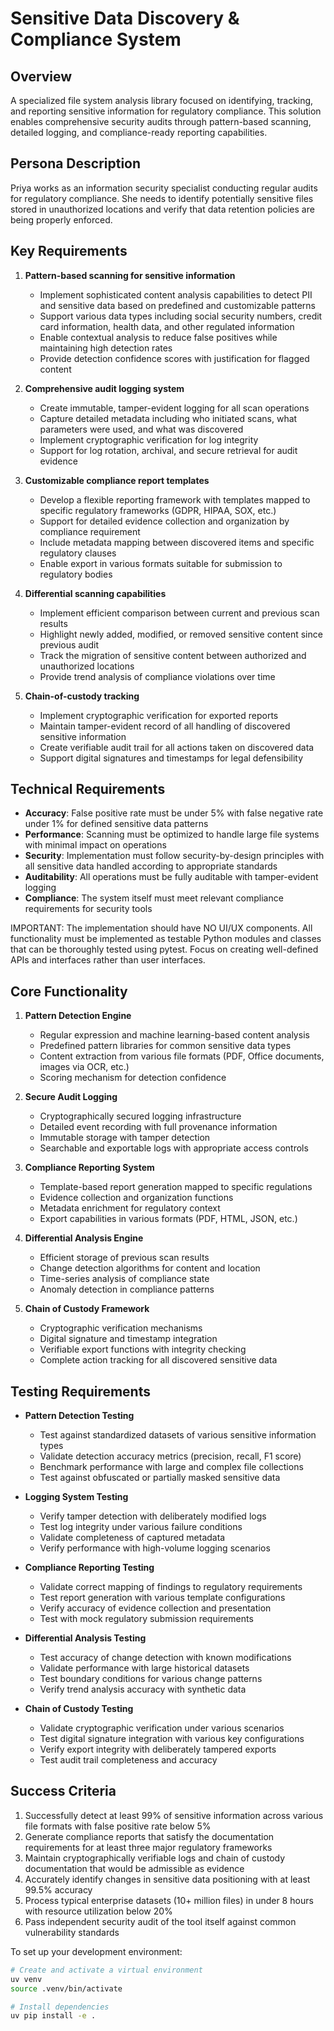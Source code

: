 # Sensitive Data Discovery & Compliance System

## Overview
A specialized file system analysis library focused on identifying, tracking, and reporting sensitive information for regulatory compliance. This solution enables comprehensive security audits through pattern-based scanning, detailed logging, and compliance-ready reporting capabilities.

## Persona Description
Priya works as an information security specialist conducting regular audits for regulatory compliance. She needs to identify potentially sensitive files stored in unauthorized locations and verify that data retention policies are being properly enforced.

## Key Requirements
1. **Pattern-based scanning for sensitive information**
   - Implement sophisticated content analysis capabilities to detect PII and sensitive data based on predefined and customizable patterns
   - Support various data types including social security numbers, credit card information, health data, and other regulated information
   - Enable contextual analysis to reduce false positives while maintaining high detection rates
   - Provide detection confidence scores with justification for flagged content

2. **Comprehensive audit logging system**
   - Create immutable, tamper-evident logging for all scan operations
   - Capture detailed metadata including who initiated scans, what parameters were used, and what was discovered
   - Implement cryptographic verification for log integrity
   - Support for log rotation, archival, and secure retrieval for audit evidence

3. **Customizable compliance report templates**
   - Develop a flexible reporting framework with templates mapped to specific regulatory frameworks (GDPR, HIPAA, SOX, etc.)
   - Support for detailed evidence collection and organization by compliance requirement
   - Include metadata mapping between discovered items and specific regulatory clauses
   - Enable export in various formats suitable for submission to regulatory bodies

4. **Differential scanning capabilities**
   - Implement efficient comparison between current and previous scan results
   - Highlight newly added, modified, or removed sensitive content since previous audit
   - Track the migration of sensitive content between authorized and unauthorized locations
   - Provide trend analysis of compliance violations over time

5. **Chain-of-custody tracking**
   - Implement cryptographic verification for exported reports
   - Maintain tamper-evident record of all handling of discovered sensitive information
   - Create verifiable audit trail for all actions taken on discovered data
   - Support digital signatures and timestamps for legal defensibility

## Technical Requirements
- **Accuracy**: False positive rate must be under 5% with false negative rate under 1% for defined sensitive data patterns
- **Performance**: Scanning must be optimized to handle large file systems with minimal impact on operations
- **Security**: Implementation must follow security-by-design principles with all sensitive data handled according to appropriate standards
- **Auditability**: All operations must be fully auditable with tamper-evident logging
- **Compliance**: The system itself must meet relevant compliance requirements for security tools

IMPORTANT: The implementation should have NO UI/UX components. All functionality must be implemented as testable Python modules and classes that can be thoroughly tested using pytest. Focus on creating well-defined APIs and interfaces rather than user interfaces.

## Core Functionality
1. **Pattern Detection Engine**
   - Regular expression and machine learning-based content analysis
   - Predefined pattern libraries for common sensitive data types
   - Content extraction from various file formats (PDF, Office documents, images via OCR, etc.)
   - Scoring mechanism for detection confidence

2. **Secure Audit Logging**
   - Cryptographically secured logging infrastructure
   - Detailed event recording with full provenance information
   - Immutable storage with tamper detection
   - Searchable and exportable logs with appropriate access controls

3. **Compliance Reporting System**
   - Template-based report generation mapped to specific regulations
   - Evidence collection and organization functions
   - Metadata enrichment for regulatory context
   - Export capabilities in various formats (PDF, HTML, JSON, etc.)

4. **Differential Analysis Engine**
   - Efficient storage of previous scan results
   - Change detection algorithms for content and location
   - Time-series analysis of compliance state
   - Anomaly detection in compliance patterns

5. **Chain of Custody Framework**
   - Cryptographic verification mechanisms
   - Digital signature and timestamp integration
   - Verifiable export functions with integrity checking
   - Complete action tracking for all discovered sensitive data

## Testing Requirements
- **Pattern Detection Testing**
  - Test against standardized datasets of various sensitive information types
  - Validate detection accuracy metrics (precision, recall, F1 score)
  - Benchmark performance with large and complex file collections
  - Test against obfuscated or partially masked sensitive data

- **Logging System Testing**
  - Verify tamper detection with deliberately modified logs
  - Test log integrity under various failure conditions
  - Validate completeness of captured metadata
  - Verify performance with high-volume logging scenarios

- **Compliance Reporting Testing**
  - Validate correct mapping of findings to regulatory requirements
  - Test report generation with various template configurations
  - Verify accuracy of evidence collection and presentation
  - Test with mock regulatory submission requirements

- **Differential Analysis Testing**
  - Test accuracy of change detection with known modifications
  - Validate performance with large historical datasets
  - Test boundary conditions for various change patterns
  - Verify trend analysis accuracy with synthetic data

- **Chain of Custody Testing**
  - Validate cryptographic verification under various scenarios
  - Test digital signature integration with various key configurations
  - Verify export integrity with deliberately tampered exports
  - Test audit trail completeness and accuracy

## Success Criteria
1. Successfully detect at least 99% of sensitive information across various file formats with false positive rate below 5%
2. Generate compliance reports that satisfy the documentation requirements for at least three major regulatory frameworks
3. Maintain cryptographically verifiable logs and chain of custody documentation that would be admissible as evidence
4. Accurately identify changes in sensitive data positioning with at least 99.5% accuracy
5. Process typical enterprise datasets (10+ million files) in under 8 hours with resource utilization below 20%
6. Pass independent security audit of the tool itself against common vulnerability standards

To set up your development environment:
```bash
# Create and activate a virtual environment
uv venv
source .venv/bin/activate

# Install dependencies
uv pip install -e .
```